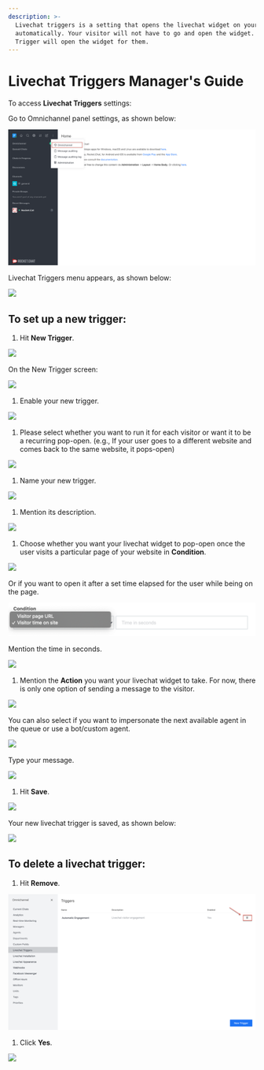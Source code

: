 ```yaml
---
description: >-
  Livechat triggers is a setting that opens the livechat widget on your website
  automatically. Your visitor will not have to go and open the widget. Livechat
  Trigger will open the widget for them.
---
```


# Livechat Triggers Manager's Guide

To access **Livechat Triggers** settings:

Go to Omnichannel panel settings, as shown below:

![](<../../.gitbook/assets/0 (8) (5) (5) (5) (5) (5) (4) (4) (1) (1) (1) (1) (1) (18).png>)

Livechat Triggers menu appears, as shown below:

![](<../../.gitbook/assets/1 (8).png>)

## To set up a new trigger:

1. Hit **New Trigger**.

![](<../../.gitbook/assets/2 (8).png>)

On the New Trigger screen:

![](<../../.gitbook/assets/3 (8).png>)

1. Enable your new trigger.

![](<../../.gitbook/assets/4 (8).png>)

1. Please select whether you want to run it for each visitor or want it to be a recurring pop-open. (e.g., If your user goes to a different website and comes back to the same website, it pops-open)

![](<../../.gitbook/assets/5 (8).png>)

1. Name your new trigger.

![](<../../.gitbook/assets/6 (7).png>)

1. Mention its description.

![](<../../.gitbook/assets/7 (5).png>)

1. Choose whether you want your livechat widget to pop-open once the user visits a particular page of your website in **Condition**.

![](<../../.gitbook/assets/8 (4).png>)

Or if you want to open it after a set time elapsed for the user while being on the page.

![](<../../.gitbook/assets/9 (3).png>)

Mention the time in seconds.

![](<../../.gitbook/assets/10 (3).png>)

1. Mention the **Action** you want your livechat widget to take. For now, there is only one option of sending a message to the visitor.

![](<../../.gitbook/assets/11 (3).png>)

You can also select if you want to impersonate the next available agent in the queue or use a bot/custom agent.

![](<../../.gitbook/assets/12 (3).png>)

Type your message.

![](<../../.gitbook/assets/13 (3).png>)

1. Hit **Save**.

![](<../../.gitbook/assets/14 (3).png>)

Your new livechat trigger is saved, as shown below:

![](<../../.gitbook/assets/15 (3).png>)

## To delete a livechat trigger:

1. Hit **Remove**.

![](<../../.gitbook/assets/16 (2).png>)

1. Click **Yes**.

![](<../../.gitbook/assets/17 (3).png>)
